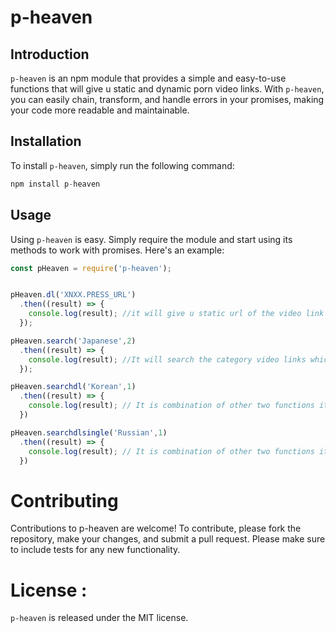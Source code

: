 # p-heaven

## Introduction

`p-heaven` is an npm module that provides a simple and easy-to-use functions that will give u static and dynamic porn video links. With `p-heaven`, you can easily chain, transform, and handle errors in your promises, making your code more readable and maintainable.

## Installation

To install `p-heaven`, simply run the following command:

```javascript
npm install p-heaven
```
## Usage

Using `p-heaven` is easy. Simply require the module and start using its methods to work with promises. Here's an example:

```javascript
const pHeaven = require('p-heaven');


pHeaven.dl('XNXX.PRESS_URL')
  .then((result) => {
    console.log(result); //it will give u static url of the video link from xnxx.press website 
  });  

pHeaven.search('Japanese',2)
  .then((result) => {
    console.log(result); //It will search the category video links which u want and from which page ,By default search text is sex and page is 0
  }); 

pHeaven.searchdl('Korean',1)
  .then((result) => {
    console.log(result); // It is combination of other two functions it will search and convert into static url of an full page
  })

pHeaven.searchdlsingle('Russian',1)
  .then((result) => {
    console.log(result); // It is combination of other two functions it will search and convert into static url of one video (Randomly choose the video)
  })
```

# Contributing
Contributions to p-heaven are welcome! To contribute, please fork the repository, make your changes, and submit a pull request. Please make sure to include tests for any new functionality.

# License :
`p-heaven` is released under the MIT license.
